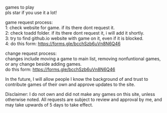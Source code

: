 games to play  
pls star if you use it a lot!  

game request process:  
1: check website for game. if its there dont request it.  
2: check toadd folder. if its there dont request it, i will add it shortly.  
3: try to find github.io website with game on it, even if it is blocked.  
4: do this form: https://forms.gle/bcchSzb6uVn8N6Q46

change request process:  
changes include moving a game to main list, removing nonfuntional games, or any change beside adding games.  
do this form: https://forms.gle/bcchSzb6uVn8N6Q46

In the future, I will allow people I know the background of and trust to contribute games of their own and approve updates to the site.

Disclaimer:
I do not own and did not make any games on this site, unless otherwise noted. All requests are subject to review and approval by me, and may take upwards of 5 days to take effect. 
